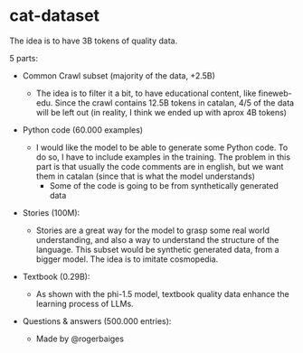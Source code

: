 # cat-dataset

The idea is to have 3B tokens of quality data.

5 parts:
- Common Crawl subset (majority of the data, +2.5B)
  - The idea is to filter it a bit, to have educational content,
    like fineweb-edu. Since the crawl contains 12.5B tokens in catalan, 4/5 of the data will be left out
    (in reality, I think we ended up with aprox 4B tokens)

- Python code (60.000 examples)
  - I would like the model to be able to generate some Python code. To do so, I have to include examples in the training. The problem in this part is that usually the code comments are in english, but we want them in catalan (since that is what the model understands)
    - Some of the code is going to be from synthetically generated data

- Stories (100M):
  - Stories are a great way for the model to grasp some real world understanding, and also a way to understand the structure of the language. This subset would be 
  synthetic generated data, from a bigger model. The idea is to imitate cosmopedia.

- Textbook (0.29B):
  - As shown with the phi-1.5 model, textbook quality data enhance the learning process of LLMs.
  
- Questions & answers (500.000 entries):
  - Made by @rogerbaiges